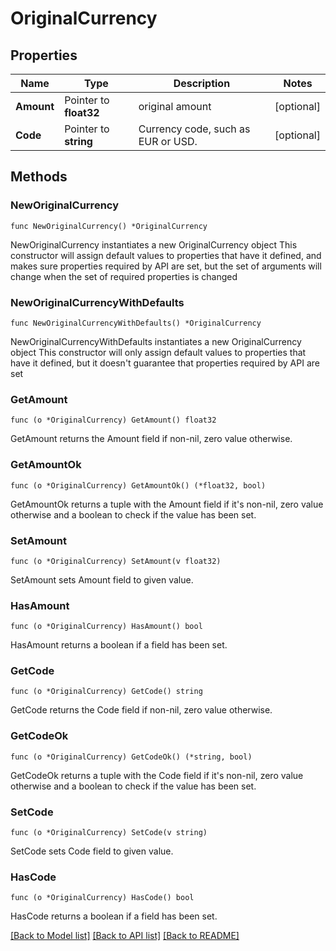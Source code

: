 # OriginalCurrency

## Properties

Name | Type | Description | Notes
------------ | ------------- | ------------- | -------------
**Amount** | Pointer to **float32** | original amount | [optional] 
**Code** | Pointer to **string** | Currency code, such as EUR or USD. | [optional] 

## Methods

### NewOriginalCurrency

`func NewOriginalCurrency() *OriginalCurrency`

NewOriginalCurrency instantiates a new OriginalCurrency object
This constructor will assign default values to properties that have it defined,
and makes sure properties required by API are set, but the set of arguments
will change when the set of required properties is changed

### NewOriginalCurrencyWithDefaults

`func NewOriginalCurrencyWithDefaults() *OriginalCurrency`

NewOriginalCurrencyWithDefaults instantiates a new OriginalCurrency object
This constructor will only assign default values to properties that have it defined,
but it doesn't guarantee that properties required by API are set

### GetAmount

`func (o *OriginalCurrency) GetAmount() float32`

GetAmount returns the Amount field if non-nil, zero value otherwise.

### GetAmountOk

`func (o *OriginalCurrency) GetAmountOk() (*float32, bool)`

GetAmountOk returns a tuple with the Amount field if it's non-nil, zero value otherwise
and a boolean to check if the value has been set.

### SetAmount

`func (o *OriginalCurrency) SetAmount(v float32)`

SetAmount sets Amount field to given value.

### HasAmount

`func (o *OriginalCurrency) HasAmount() bool`

HasAmount returns a boolean if a field has been set.

### GetCode

`func (o *OriginalCurrency) GetCode() string`

GetCode returns the Code field if non-nil, zero value otherwise.

### GetCodeOk

`func (o *OriginalCurrency) GetCodeOk() (*string, bool)`

GetCodeOk returns a tuple with the Code field if it's non-nil, zero value otherwise
and a boolean to check if the value has been set.

### SetCode

`func (o *OriginalCurrency) SetCode(v string)`

SetCode sets Code field to given value.

### HasCode

`func (o *OriginalCurrency) HasCode() bool`

HasCode returns a boolean if a field has been set.


[[Back to Model list]](../README.md#documentation-for-models) [[Back to API list]](../README.md#documentation-for-api-endpoints) [[Back to README]](../README.md)


